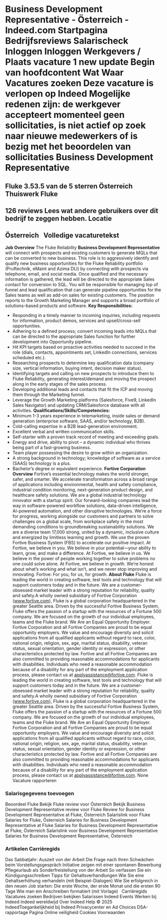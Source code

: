 Business Development Representative - Österreich - Indeed.com
Startpagina
Bedrijfsreviews
Salarischeck
Inloggen
Inloggen
Werkgevers / Plaats vacature
1 new update
Begin van hoofdcontent
Wat
Waar
Vacatures zoeken
Deze vacature is verlopen op
Indeed
Mogelijke redenen zijn: de werkgever accepteert momenteel geen
sollicitaties, is niet actief op zoek naar nieuwe medewerkers of is bezig
met het beoordelen van sollicitaties
Business Development Representative
===================================
Fluke
3.53.5 van de 5 sterren
Österreich
Thuiswerk
Fluke
-----
126 reviews
Lees wat andere gebruikers over dit bedrijf te zeggen hebben.
Locatie
-------
Österreich
&nbsp;
Volledige
vacaturetekst
-----------------------
**Job Overview**
The Fluke Reliability **Business Development Representative** will
connect with prospects and existing customers to generate MQLs that
can be converted to new business.
This role is to aggressively identify and qualify new business
opportunities for the Fluke Reliability portfolio (Pruftechnik,
eMaint and Azima DLI) by connecting with prospects via telephone,
email, and social media. Once qualified and the necessary
information is gathered, the lead will be directed to the
appropriate Sales contact for conversion to SQL.
You will be responsible for managing top of funnel and lead
qualification that can generate pipeline opportunities for the Sales
teams as well as add-on sales for existing customers. The position
reports to the Growth Marketing Manager and supports a broad
portfolio of solutions-based products and software.
**Key Responsibilities:**
* Responding in a timely manner to incoming inquiries, including
requests for information, product demos, services and
upsell/cross-sell opportunities.
* Adhering to a defined process; convert incoming leads into MQLs
that can be directed to the appropriate Sales function for
further development into Opportunity pipeline.
* Hit KPI targets based on proactive activities needed to succeed
in the role (dials, contacts, appointments set, LinkedIn
connections, services scheduled etc.).
* Researching prospects to determine key qualification data
(company size, vertical information, buying intent, decision
maker status).
* Identifying targets and calling on new prospects to introduce
them to Fluke Reliability, generating interest/demand and moving
the prospect along in the early stages of the sales process.
* Developing additional leads and contacts that fit the ICP and
moving them through the Marketing funnel.
* Leverage the Growth Marketing platforms (Salesforce, Five9,
LinkedIn Sales Navigator) and updating CRM/Salesforce database
with all activities.
**Qualifications/Skills/Competencies:**
* Minimum 1-3 years experience in telemarketing, inside sales or
demand generation (enterprise software, SAAS, and/or technology,
B2B).
* Cold-calling expertise in a B2B lead-generation environment.
* Excellent verbal and written communication skills.
* Self-starter with a proven track record of meeting and exceeding
goals.
* Energy and drive, ability to pivot – a dynamic individual who
thrives being part of a fast-growing business.
* Team player possessing the desire to grow within an
organization.
* A strong background in technology; knowledge of software as a
service (SAAS) technology is a plus.
* Bachelor’s degree or equivalent experience.
**Fortive Corporation Overview**
Fortive’s essential technology makes the world stronger, safer, and
smarter. We accelerate transformation across a broad range of
applications including environmental, health and safety compliance,
industrial condition monitoring, next-generation product design, and
healthcare safety solutions.
We are a global industrial technology innovator with a startup
spirit. Our forward-looking companies lead the way in
software-powered workflow solutions, data-driven intelligence,
AI-powered automation, and other disruptive technologies. We’re a
force for progress, working alongside our customers and partners to
solve challenges on a global scale, from workplace safety in the
most demanding conditions to groundbreaking sustainability
solutions.
We are a diverse team 17,000 strong, united by a dynamic, inclusive
culture and energized by limitless learning and growth. We use the
proven Fortive Business System (FBS) to accelerate our positive
impact.
At Fortive, we believe in you. We believe in your potential—your
ability to learn, grow, and make a difference.
At Fortive, we believe in us. We believe in the power of people
working together to solve problems no one could solve alone.
At Fortive, we believe in growth. We’re honest about what’s working
and what isn’t, and we never stop improving and innovating.
Fortive: For you, for us, for growth.
**About Fluke**
Fluke is leading the world in creating software, test tools and
technology that will support customers today and in the future. We
are a customer-obsessed market leader with a strong reputation for
reliability, quality and safety.A wholly owned subsidiary of Fortive
Corporation (www.fortive.com), Fluke is a global corporation
headquartered in the greater Seattle area. Driven by the successful
Fortive Business System, Fluke offers the passion of a startup with
the resources of a Fortune 500 company. We are focused on the growth
of our individual employees, teams and the Fluke brand.
We Are an Equal Opportunity Employer. Fortive Corporation and all
Fortive Companies are proud to be equal opportunity employers. We
value and encourage diversity and solicit applications from all
qualified applicants without regard to race, color, national origin,
religion, sex, age, marital status, disability, veteran status,
sexual orientation, gender identity or expression, or other
characteristics protected by law. Fortive and all Fortive Companies
are also committed to providing reasonable accommodations for
applicants with disabilities. Individuals who need a reasonable
accommodation because of a disability for any part of the employment
application process, please contact us at
applyassistance@fortive.com.
Fluke is leading the world in creating software, test tools and
technology that will support customers today and in the future. We are a
customer-obsessed market leader with a strong reputation for
reliability, quality and safety.A wholly owned subsidiary of Fortive
Corporation (www.fortive.com), Fluke is a global corporation
headquartered in the greater Seattle area. Driven by the successful
Fortive Business System, Fluke offers the passion of a startup with the
resources of a Fortune 500 company. We are focused on the growth of our
individual employees, teams and the Fluke brand.
We Are an Equal Opportunity Employer. Fortive Corporation and all
Fortive Companies are proud to be equal opportunity employers. We
value and encourage diversity and solicit applications from all
qualified applicants without regard to race, color, national origin,
religion, sex, age, marital status, disability, veteran status,
sexual orientation, gender identity or expression, or other
characteristics protected by law. Fortive and all Fortive Companies
are also committed to providing reasonable accommodations for
applicants with disabilities. Individuals who need a reasonable
accommodation because of a disability for any part of the employment
application process, please contact us at
applyassistance@fortive.com.
None
&nbsp;
&nbsp;
Vacature
rapporteren
### Salarisgegevens toevoegen
Beoordeel
Fluke
Bekijk Fluke review voor Österreich
Bekijk Business Development
Representative review voor Fluke
Review for Business Development
Representative at Fluke, Österreich
Salarislink
voor Fluke
Salaries for Fluke, Österreich
Salaries for Business Development
Representative at Fluke
Salaries for Business Development
Representative at Fluke, Österreich
Salarislink voor Business Development
Representative
Salaries for Business Development
Representative, Österreich
&nbsp;
### Artikelen Carrièregids
Das Sabbatjahr: Auszeit von der
Arbeit
Die Frage nach Ihren Schwächen beim
Vorstellungsgespräch
Initiative zeigen mit einer spontanen
Bewerbung
Pflegeurlaub als Sonderfreistellung von
der Arbeit
So verfassen Sie ein
Kündigungsschreiben
Tipps für Gehaltsverhandlungen
Wie Sie eine Gehaltserhöhung verhandeln
(mit Beispiel-Dialogen)
Wie Sie erfolgreich in den neuen Job
starten: Die erste Woche, der erste Monat und die ersten 90 Tage
Wie man ein Anschreiben formatiert (mit
Vorlage)
&nbsp;
Carrièregids
Vacatures zoeken
Bedrijven bekijken
Salarissen
Indeed Events
Werken bij Indeed
Indeed wereldwijd
Over Indeed Help
© 2025 IndeedToegankelijkheid bij Indeed
Privacycenter en Ad Choices
DSA-rapportage
Pagina Online veiligheid
Cookies Voorwaarden